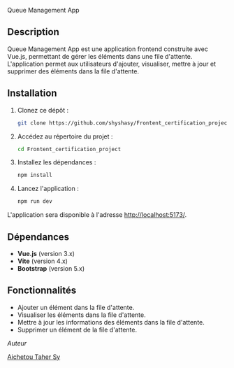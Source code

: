 
Queue Management App

Description
------------
Queue Management App est une application frontend construite avec Vue.js, permettant de gérer les éléments dans une file d'attente. L'application permet aux utilisateurs d'ajouter, visualiser, mettre à jour et supprimer des éléments dans la file d'attente.

Installation
------------
1. Clonez ce dépôt :
   ```bash
   git clone https://github.com/shyshasy/Frontent_certification_project.git
   ```

2. Accédez au répertoire du projet :
   ```bash
   cd Frontent_certification_project
   ```

3. Installez les dépendances :
   ```bash
   npm install
   ```

4. Lancez l'application :
   ```bash
   npm run dev
   ```

L'application sera disponible à l'adresse [http://localhost:5173/](http://localhost:5173/).

Dépendances
-----------
- **Vue.js** (version 3.x)
- **Vite** (version 4.x)
- **Bootstrap** (version 5.x)

Fonctionnalités
----------------
- Ajouter un élément dans la file d'attente.
- Visualiser les éléments dans la file d'attente.
- Mettre à jour les informations des éléments dans la file d'attente.
- Supprimer un élément de la file d'attente.

*Auteur*

[Aichetou Taher Sy](https://github.com/shyshasy)